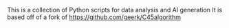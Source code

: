 This is a collection of Python scripts for data analysis and AI generation
It is based off of a fork of https://github.com/geerk/C45algorithm